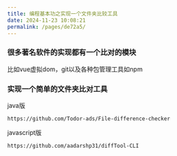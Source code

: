 ```yaml
---
title: 编程基本功之实现一个文件夹比较工具
date: 2024-11-23 10:08:21
permalink: /pages/de72a5/
---
```

### 很多著名软件的实现都有一个比对的模块

比如vue虚拟dom，git以及各种包管理工具如npm

### 实现一个简单的文件夹比对工具

java版

```
https://github.com/Todor-ads/File-difference-checker
```

javascript版

```
https://github.com/aadarshp31/diffTool-CLI
```

